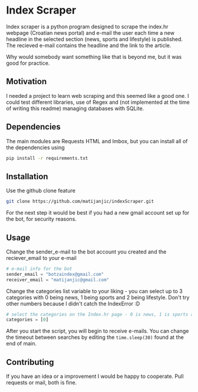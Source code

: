 # Index Scraper

Index scraper is a python program designed to scrape the index.hr webpage (Croatian news portal) and e-mail the user each time a new headline in the selected section (news, sports and lifestyle) is published. The recieved e-mail contains the headline and the link to the article. 

Why would somebody want something like that is beyond me, but it was good for practice.


## Motivation

I needed a project to learn web scraping and this seemed like a good one. I could test different libraries, use of Regex and (not implemented at the time of writing this readme) managing databases with SQLite.

## Dependencies
The main modules are Requests HTML and Imbox, but you can install all of the dependencies using
```bash
pip install -r requirements.txt
```

## Installation

Use the github clone feature

```bash
git clone https://github.com/matijanjic/indexScraper.git
```
For the next step it would be best if you had a new gmail account set up for the bot, for security reasons.

## Usage
Change the sender_e-mail to the bot account you created and the reciever_email to your e-mail
```python
# e-mail info for the bot
sender_email = "botzaindex@gmail.com"
receiver_email = "matijanjic@gmail.com"
```
Change the categories list variable to your liking - you can select up to 3 categories with 0 being news, 1 being sports and 2 being lifestyle. Don't try other numbers because I didn't catch the IndexError :D
```python
# select the categories on the Index.hr page - 0 is news, 1 is sports and 2 is lifestyle (for example [0, 2] for news and lifestyle)
categories = [0]
```

After you start the script, you will begin to receive e-mails. You can change the timeout between searches by editing the `time.sleep(30)` found at the end of main.

## Contributing
If you have an idea or a improvement I would be happy to cooperate. Pull requests or mail, both is fine.
